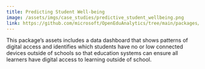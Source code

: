 ```yaml
---
title: Predicting Student Well-being
image: /assets/imgs/case_studies/predictive_student_wellbeing.png
link: https://github.com/microsoft/OpenEduAnalytics/tree/main/packages/package_catalog/Predicting_Student_Well_Being
---
```

This package’s assets includes a data dashboard that shows patterns of digital access and identifies which students have no or low connected devices outside of schools so that education systems can ensure all learners have digital access to learning outside of school.
